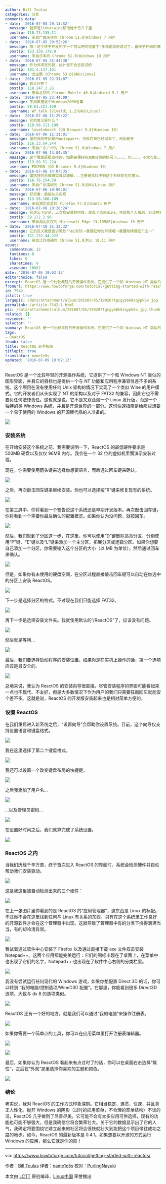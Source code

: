 ```yaml
---
author: Bill Toulas
categories: 分享
comments_data:
- date: '2016-07-05 20:13:52'
  message: 就算是linux+wine都甩他十万八千里
  postip: 110.73.135.11
  username: 来自广西来宾的 Chrome 51.0|Windows 7 用户
- date: '2016-07-05 20:52:26'
  message: 哦！这个终于开发到了一个可以用的程度了~多年前就听说过了，看样子代码的清理做完了，辛苦辛苦~
  postip: 153.150.178.8
  username: 来自日本的 Chrome 51.0|Windows 10 用户
- date: '2016-07-05 21:41:38'
  message: 作为外观党的我，估计是不会去尝试的
  postip: 101.4.137.101
  username: 龙尘飘 [Chrome 53.0|GNU/Linux]
- date: '2016-07-05 22:31:07'
  message: 意义何在？
  postip: 118.247.2.28
  username: 来自北京的 Chrome Mobile 46.0|Android 5.1 用户
- date: '2016-07-05 23:44:09'
  message: 不如直接装个Windows2000省事
  postip: 58.61.221.169
  username: Wf_talk [Vivaldi 1.2|GNU/Linux]
- date: '2016-07-06 11:29:22'
  message: 它的意义是什么？
  postip: 119.96.211.199
  username: lovetoheart [QQ Browser 9.4|Windows 10]
- date: '2016-07-06 11:31:01'
  message: 虽然我刚开始是用notepad++，但现在我已经抛弃了，原因是丑
  postip: 116.23.64.244
  username: 来自广东广州的 Chrome 51.0|Windows 7 用户
- date: '2016-07-06 13:04:35'
  message: 这个我倒是挺支持的，如果在保持WIN兼容性的情况下。。。。。但。。。。。不太可能。。。。。。MS搞毛？？？？？？
  postip: 113.88.51.224
  username: POCMON [QQ Browser 9.4|Windows 10]
- date: '2016-07-06 14:07:35'
  message: 偏执狂的思维确实难以理解...主要是我找不到这个系统存在的意义。
  postip: 116.76.254.59
  username: 来自广东深圳的 Chrome 51.0|GNU/Linux 用户
- date: '2016-07-06 20:00:01'
  message: 好厉害，都能从头实现
  postip: 113.56.166.189
  username: 来自湖北宜昌的 Firefox 47.0|Ubuntu 用户
- date: '2016-07-06 20:28:24'
  message: 别这么下定论，上次我安装的时候，发现了自带Wine，然后我个人推测，它现在有些程序还是Wine的
  postip: 59.172.2.96
  username: 来自湖北武汉的 Microsoft Edge 13.10586|Windows 10 用户
- date: '2016-07-10 21:32:32'
  message: 它的意义就是告诉微软“hei软软～我侵犯你的外观哦～我要继续侵犯下去～”
  postip: 121.232.44.222
  username: 来自江苏南通的 Chrome 51.0|Mac 10.11 用户
count:
  commentnum: 12
  favtimes: 0
  likes: 0
  sharetimes: 0
  viewnum: 10982
date: '2016-07-05 19:02:13'
editorchoice: false
excerpt: ReactOS 是一个比较年轻的开源操作系统，它提供了一个和 Windows NT 类似的图形界面，并且它的目标也是提供一个与 NT 功能和应用程序兼容性差不多的系统。
fromurl: https://www.howtoforge.com/tutorial/getting-started-with-reactos/
id: 7542
islctt: true
largepic: /data/attachment/album/201607/05/190207tgcgyb6k8zqypk6v.jpg
permalink: /article-7542-1.html
pic: /data/attachment/album/201607/05/190207tgcgyb6k8zqypk6v.jpg.thumb.jpg
related: []
reviewer: ''
selector: ''
summary: ReactOS 是一个比较年轻的开源操作系统，它提供了一个和 Windows NT 类似的图形界面，并且它的目标也是提供一个与 NT 功能和应用程序兼容性差不多的系统。
tags:
- ReactOS
thumb: false
title: ReactOS 新手指南
titlepic: true
translator: name1e5s
updated: '2016-07-05 19:02:13'
---
```


ReactOS 是一个比较年轻的开源操作系统，它提供了一个和 Windows NT 类似的图形界面，并且它的目标也是提供一个与 NT 功能和应用程序兼容性差不多的系统。这个项目在没有使用任何 Unix 架构的情况下实现了一个类似 Wine 的用户模式。它的开发者们从头实现了 NT 的架构以及对于 FAT32 的兼容，因此它也不需要负任何法律责任。这也就是说，它不是又双叒叕一个 Linux 发行版，而是一个独特的类 Windows 系统，并且是开源世界的一部分。这份快速指南是给那些想要一个易于使用的 Windows 的开源替代品的人准备的。


![](/data/attachment/album/201607/05/190207tgcgyb6k8zqypk6v.jpg)


### 安装系统


在开始安装这个系统之前，我需要说明一下，ReactOS 的最低硬件要求是 500MB 硬盘以及仅仅 96MB 内存。我会在一个 32 位的虚拟机里面演示安装过程。


现在，你需要使用箭头键来选择你想要语言，而后通过回车键来确认。


![](/data/attachment/album/201607/05/190214ehouvx2ohp9lcf29.png)


之后，再次敲击回车键来继续安装。你也可以选择按“R”键来修复现有的系统。


![](/data/attachment/album/201607/05/190215frq1jx3vrrxxg2v9.png)


在第三屏中，你将看到一个警告说这个系统还是早期开发版本。再次敲击回车键，你将看到一个需要你最后确认的配置概览。如果你认为没问题，就按回车。


![](/data/attachment/album/201607/05/190215xyentvsiviq7mque.png)


然后，我们就到了分区这一步，在这里，你可以使用“D”键删除高亮分区，分别使用“P”键、“E”键以及“L”键来添加一个主分区、拓展分区或逻辑分区。如果你想要自己添加一个分区，你需要输入这个分区的大小（以 MB 为单位），然后通过回车来确认。


![](/data/attachment/album/201607/05/190215i5tzcctzmq8ncnes.png)


但是，如果你有未使用的硬盘空间，在分区过程直接敲击回车键可以自动在你选中的分区上安装 ReactOS。


![](/data/attachment/album/201607/05/190215m7qr3otfrr7n0nqn.png)


下一步是选择分区的格式，不过现在我们只能选择 FAT32。


![](/data/attachment/album/201607/05/190216ute5gjdzeet5552l.png)


再下一步是选择安装文件夹。我就使用默认的“/ReactOS”了，应该没有问题。


![](/data/attachment/album/201607/05/190216pi5jqvvbikzci5fj.png)


然后就是等待...


![](/data/attachment/album/201607/05/190216adoi7n1yyaihss06.png)


最后，我们要选择启动程序的安装位置。如果你是在实机上操作的话，第一个选项应该是最安全的。


![](/data/attachment/album/201607/05/190216i3rg3bt22qb64bij.png)


总地来说，我认为 ReactOS 的安装向导很直接。尽管安装程序的界面可能看起来一点也不现代、不友好，但是大多数情况下作为用户的我们只需要狂敲回车就能安个差不多。这就是说，ReactOS 的开发版安装起来也是相对简单方便的。


### 设置 ReactOS


在我们重启进入新系统之后，“设置向导”会帮助你设置系统。目前，这个向导仅支持设置语言和键盘格式。


![](/data/attachment/album/201607/05/190217llkgl61r1zz6nrck.png)


我在这里选择了第二个键盘格式。


![](/data/attachment/album/201607/05/190217ysa55amrv7prs257.png)


我还可以设置一个改变键盘布局的快捷键。


![](/data/attachment/album/201607/05/190218lgaxaa6zaaajaakx.png)


之后我添加了用户名…


![](/data/attachment/album/201607/05/190218xui1pci3s2jggg0t.png)


…以及管理员密码…


![](/data/attachment/album/201607/05/190218avml2luhqqy0mhuz.png)


在设置好时间之后，我们就算完成了系统设置。


![](/data/attachment/album/201607/05/190219mjmeiks8qt8qhmie.png)


### ReactOS 之内


当我们历经千辛万苦，终于首次进入 ReactOS 的界面时，系统会检测硬件并自动帮助我们安装驱动。


![](/data/attachment/album/201607/05/190219n12hdbl3d16h6l34.png)


这是我这里被自动检测出来的三个硬件：


![](/data/attachment/album/201607/05/190220hexjlvlbcwtzjw2e.png)


在上一张图片里你看到的是 ReactOS 的“应用管理器”，这东西是 Linux 的标配。不过你不会在这里找到任何与 Linux 有关系的东西。只有在这个系统里工作良好的开源软件才会在这个管理器中出现。这就导致了管理器中有的分类下挤得满满当当，有的却冷清异常。


![](/data/attachment/album/201607/05/190220uzi3iyogi3crakc6.png)


我试着通过软件中心安装了 Firefox 以及通过直接下载 exe 文件双击安装 Notepad++。这两个应用都能完美运行：它们的图标出现在了桌面上，在菜单中也出现了它们的名字，Notepad++ 也出现在了软件中心右侧的分类栏里。


![](/data/attachment/album/201607/05/190221jmmzmo4m5zfoi11m.png)


我没有尝试运行任何现代的 Windows 游戏，如果你想配置 Direct 3D 的话，你可以转到 “我的电脑/控制选项/WineD3D 配置”。在那里，你能看到很多 Direct3D 选项，大致与 dx 8 的选项类似。


![](/data/attachment/album/201607/05/190222r12ry72lxrn7qqnx.png)


ReactOS 还有一个好的地方，就是我们可以通过“我的电脑”来操作注册表。


![](/data/attachment/album/201607/05/190223u236r13r252zccu3.png)


如果你需要一个简单点的工具，你可以在应用菜单里打开注册表编辑器。


![](/data/attachment/album/201607/05/190224drlvv1lj83lqj3qe.png)


![](/data/attachment/album/201607/05/190224owcx47nszxx4hans.png)


最后，如果你认为 ReactOS 看起来有点过时了的话，你可以在桌面右击选择“属性”，之后在“外观”那里选择你喜欢的主题和颜色。


![](/data/attachment/album/201607/05/190225ao0fcg96z0joo58s.png)


### 结论


老实说，我对 ReactOS 的工作方式印象深刻。它相当稳定、连贯、快速，并且真正人性化。抛开 Windows 的阴影（过时的应用菜单，不合理的菜单结构）不谈的话，ReactOS 几乎做到了尽善尽美。它可能不会有太多应用可供选择，现有的功能也可能不够强大，但是我确信它将会繁荣壮大。关于它的数据显示出了它的人气，我确定将要围绕它建立起来的社区将会很快就壮大到能把这个项目带往成功之路的地步。如今，ReactOS 的最新版本是 0.4.1。如果想要以开源的方式运行 Windows 的应用，那么它就是你的菜！




---


via: <https://www.howtoforge.com/tutorial/getting-started-with-reactos/>


作者：[Bill Toulas](https://www.howtoforge.com/tutorial/getting-started-with-reactos/) 译者：[name1e5s](https://github.com/name1e5s) 校对：[PurlingNayuki](https://github.com/PurlingNayuki)


本文由 [LCTT](https://github.com/LCTT/TranslateProject) 原创编译，[Linux中国](https://linux.cn/) 荣誉推出